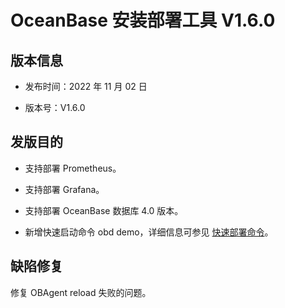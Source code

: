 # OceanBase 安装部署工具 V1.6.0

## 版本信息

* 发布时间：2022 年 11 月 02 日

* 版本号：V1.6.0

## 发版目的

* 支持部署 Prometheus。

* 支持部署 Grafana。

* 支持部署 OceanBase 数据库 4.0 版本。

* 新增快速启动命令 obd demo，详细信息可参见 [快速部署命令](../../300.obd-command/000.obd-demo.md)。

## 缺陷修复

修复 OBAgent reload 失败的问题。
